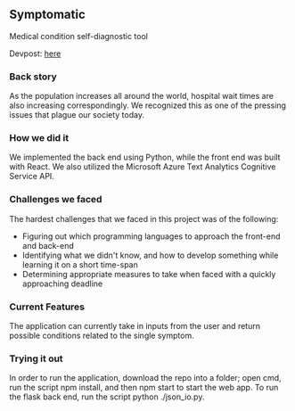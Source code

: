 ## Symptomatic
Medical condition self-diagnostic tool

Devpost: [here](https://devpost.com/software/htn-hc-app)

### Back story 
As the population increases all around the world, hospital wait times are also increasing correspondingly. We recognized this as one of the pressing issues that plague our society today. 

### How we did it
We implemented the back end using Python, while the front end was built with React. We also utilized the Microsoft Azure Text Analytics Cognitive Service API.


### Challenges we faced
The hardest challenges that we faced in this project was of the following: 
- Figuring out which programming languages to approach the front-end and back-end
- Identifying what we didn't know, and how to develop something while learning it on a short time-span
- Determining appropriate measures to take when faced with a quickly approaching deadline

### Current Features
The application can currently take in inputs from the user and return possible conditions related to the single symptom.  

### Trying it out
In order to run the application, download the repo into a folder; open cmd, run the script npm install, and then npm start to start the web app. To run the flask back end, run the script python ./json_io.py. 